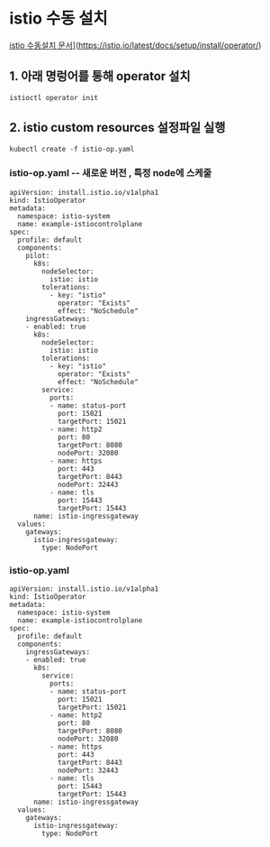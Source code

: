 # istio 수동 설치

[istio 수동설치 문서](https://istio.io/latest/docs/setup/install/operator/)](https://istio.io/latest/docs/setup/install/operator/)

## 1. 아래 명렁어를 통해 operator 설치
    
    istioctl operator init
    
## 2. istio custom resources 설정파일 실행

    kubectl create -f istio-op.yaml

### istio-op.yaml -- 새로운 버전 , 특정 node에 스케줄

    apiVersion: install.istio.io/v1alpha1
    kind: IstioOperator
    metadata:
      namespace: istio-system
      name: example-istiocontrolplane
    spec:
      profile: default
      components:
        pilot:
          k8s:
            nodeSelector:
              istio: istio
            tolerations:
              - key: "istio"
                operator: "Exists"
                effect: "NoSchedule"
        ingressGateways:
        - enabled: true
          k8s:
            nodeSelector:
              istio: istio
            tolerations:
              - key: "istio"
                operator: "Exists"
                effect: "NoSchedule"
            service:
              ports:
              - name: status-port
                port: 15021
                targetPort: 15021
              - name: http2
                port: 80
                targetPort: 8080
                nodePort: 32080
              - name: https
                port: 443
                targetPort: 8443
                nodePort: 32443
              - name: tls
                port: 15443
                targetPort: 15443
          name: istio-ingressgateway
      values:
        gateways:
          istio-ingressgateway:
            type: NodePort

### istio-op.yaml


    apiVersion: install.istio.io/v1alpha1
    kind: IstioOperator
    metadata:
      namespace: istio-system
      name: example-istiocontrolplane
    spec:
      profile: default
      components:
        ingressGateways:
        - enabled: true
          k8s:
            service:
              ports:
              - name: status-port
                port: 15021
                targetPort: 15021
              - name: http2
                port: 80
                targetPort: 8080
                nodePort: 32080
              - name: https
                port: 443
                targetPort: 8443
                nodePort: 32443
              - name: tls
                port: 15443
                targetPort: 15443
          name: istio-ingressgateway
      values:
        gateways:
          istio-ingressgateway:
            type: NodePort
